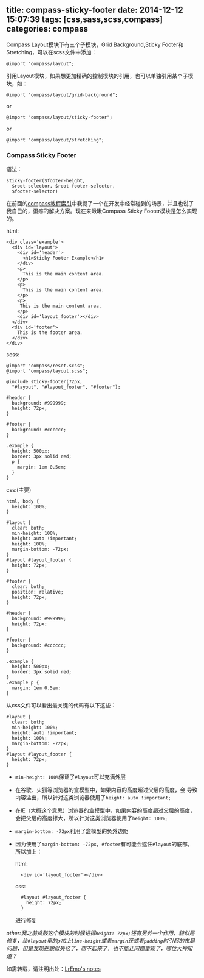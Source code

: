 title: compass-sticky-footer
date: 2014-12-12 15:07:39
tags: [css,sass,scss,compass]
categories: compass
---
Compass Layout模块下有三个子模块，Grid Background,Sticky Footer和Stretching，可以在scss文件中添加：

    @import "compass/layout";

引用Layout模块，如果想更加精确的控制模块的引用，也可以单独引用某个子模块，如：

    @import "compass/layout/grid-background";

or

    @import "compass/layout/sticky-footer";

or

    @import "compass/layout/stretching";


### Compass Sticky Footer

语法：

	sticky-footer($footer-height, 
	  $root-selector, $root-footer-selector, 
	  $footer-selector)

在前面的[compass教程索引](../../09/compass)中我提了一个在开发中经常碰到的场景，并且也说了我自己的，蛋疼的解决方案。现在来瞅瞅Compass Sticky Footer模块是怎么实现的。

html:

	<div class='example'>
      <div id='layout'>
        <div id='header'>
          <h1>Sticky Footer Example</h1>
        </div>
        <p>
          This is the main content area.
        </p>
        <p>
          This is the main content area.
        </p>
        <p>
         This is the main content area.
        </p>
        <div id='layout_footer'></div>
      </div>
      <div id='footer'>
        This is the footer area.
      </div>
	</div>

scss:

	@import "compass/reset.scss";
	@import "compass/layout.scss";
 
	@include sticky-footer(72px, 
	  "#layout", "#layout_footer", "#footer");
 
	#header {
	  background: #999999;
	  height: 72px;
	}
 
	#footer {
	  background: #cccccc;
	}
 
	.example {
	  height: 500px;
	  border: 3px solid red;
	  p {
	    margin: 1em 0.5em;
	  }
	}

css:(主要)

	html, body {
	  height: 100%;
	}
	 
	#layout {
	  clear: both;
	  min-height: 100%;
	  height: auto !important;
	  height: 100%;
	  margin-bottom: -72px;
	}
	#layout #layout_footer {
	  height: 72px;
	}
	 
	#footer {
	  clear: both;
	  position: relative;
	  height: 72px;
	}
	 
	#header {
	  background: #999999;
	  height: 72px;
	}
	 
	#footer {
	  background: #cccccc;
	}
	 
	.example {
	  height: 500px;
	  border: 3px solid red;
	}
	.example p {
	  margin: 1em 0.5em;
	}

从css文件可以看出最关键的代码有以下这些：

	#layout {
	  clear: both;
	  min-height: 100%;
	  height: auto !important;
	  height: 100%;
	  margin-bottom: -72px;
	}
	#layout #layout_footer {
	  height: 72px;
	}

+ `min-height: 100%`保证了`#layout`可以充满外层
+ 在谷歌、火狐等浏览器的盒模型中，如果内容的高度超过父层的高度，会        导致内容溢出，所以针对这类浏览器使用了`height: auto !important;`
+ 在IE（大概这个意思）浏览器的盒模型中，如果内容的高度超过父层的高度，会把父层的高度撑大，所以针对这类浏览器使用了`height: 100%;`
+ `margin-bottom: -72px`利用了盒模型的负外边距
+ 因为使用了`margin-bottom: -72px`，`#footer`有可能会遮住`#layout`的底部，所以加上：

	html:

		<div id='layout_footer'></div>

	css:

		#layout #layout_footer {
		  height: 72px;
		}

	进行修复

*other:我之前捣鼓这个模块的时候记得`height: 72px;`还有另外一个作用，貌似是修复，给`#layout`里的p加上`line-height`或者`margin`还或者`padding`时引起的布局问题，但是我现在貌似失忆了，想不起来了，也不能让问题重现了，哪位大神知道？*

如需转载，请注明出处：[LrEmo's notes](https://metrohub.github.io)
